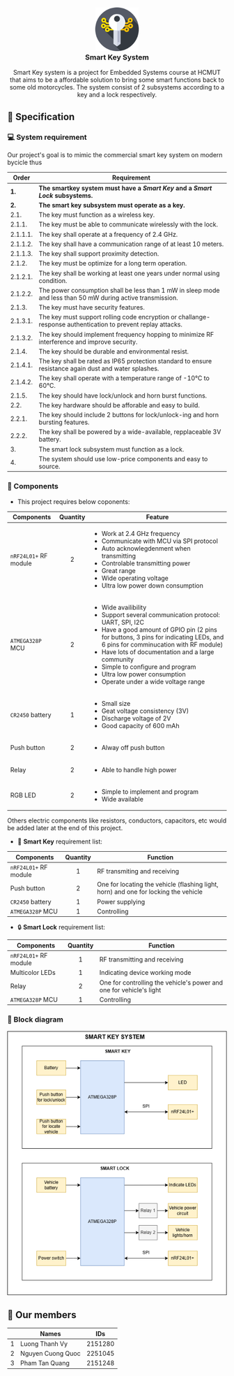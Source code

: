 <h3 align="center">
<img src="./assets/smart-key.png" width="100"/></br> 
Smart Key System
</h3>

 

<p align="center">
Smart Key system is a project for Embedded Systems course at HCMUT that aims to be a affordable solution to
bring some smart functions back to some old motorcycles. The system consist of 2 subsystems according to a 
key and a lock respectively.
</p>

 

## 📝 Specification

### 💻 System requirement

Our project's goal is to mimic the commercial smart key system on modern bycicle thus

| Order | Requirement |
| ----- | ------------|
| **1.**   | **The smartkey system must have a *Smart Key* and a *Smart Lock* subsystems.** | 
| **2.**   | **The smart key subsystem must operate as a key.** |
| 2.1.     | The key must function as a wireless key. |
| 2.1.1.   | The key must be able to communicate wirelessly with the lock. |
| 2.1.1.1. | The key shall operate at a frequency of 2.4 GHz. |
| 2.1.1.2. | The key shall have a communication range of at least 10 meters. |
| 2.1.1.3. |The key shall support proximity detection. |
| 2.1.2.   | The key must be optimize for a long term operation. |
| 2.1.2.1. | The key shall be working at least one years under normal using condition. |
| 2.1.2.2. | The power consumption shall be less than 1 mW in sleep mode and less than 50 mW during active transmission. |
| 2.1.3.   | The key must have security features. |
| 2.1.3.1. | The key must support rolling code encryption or challange-response authentication to prevent replay attacks. |
| 2.1.3.2. | The key should implement frequency hopping to minimize RF interference and improve security. |
| 2.1.4.   | The key should be durable and environmental resist. |
| 2.1.4.1. | The key shall be rated as IP65 protection standard to ensure resistance again dust and water splashes. |
| 2.1.4.2. | The key shall operate with a temperature range of -10°C to 60°C.  |
| 2.1.5.   | The key should have lock/unlock and horn burst functions. |
| 2.2.     | The key hardware should be afforable and easy to build. |
| 2.2.1.   | The key should include 2 buttons for lock/unlock-ing and horn bursting features. |
| 2.2.2.   | The key shall be powered by a wide-available, repplaceable 3V battery. |
| 3.       | The smart lock subsystem must function as a lock. |
| 4.       | The system should use low-price components and easy to source. |

### 🧩 Components

- This project requires below coponents:

| Components | Quantity | Feature |
| ---------- | :------: | ------- |
| `nRF24L01+` RF module | 2 | <ul> <li> Work at 2.4 GHz frequency </li> <li> Communicate with MCU via SPI protocol </li> <li> Auto acknowlegdenment when transmitting </li> <li> Controlable transmitting power </li>  <li> Great range </li> <li> Wide operating voltage </li> <li> Ultra low power down consumption </li> </ul> |
| `ATMEGA328P` MCU | 2 | <ul> <li> Wide availibility </li> <li> Support several communication protocol: UART, SPI, I2C </li> <li> Have a good amount of GPIO pin (2 pins for buttons, 3 pins for indicating LEDs, and 6 pins for comminucation with RF module) </li> <li> Have lots of documentation and a large community </li> <li> Simple to configure and program </li> <li> Ultra low power consumption </li> <li> Operate under a wide voltage range </li> |
| `CR2450` battery | 1 | <ul> <li> Small size </li> <li> Geat voltage consistency (3V) </li> <li> Discharge voltage of 2V </li> <li> Good capacity of 600 mAh </li> </ul> |
| Push button | 2 | <ul> <li> Alway off push button </li> </ul> |
| Relay | 2 | <ul> <li> Able to handle high power </li> </ul> |
| RGB LED | 2 | <ul> <li> Simple to implement and program </li> <li> Wide available </li> </ul> |

Others electric components like resistors, conductors, capacitors, etc would be added later
at the end of this project.

- 🔑 **Smart Key** requirement list:

| Components | Quantity | Function |
| ------------- | :-------------: | ------------- |
| `nRF24L01+` RF module | 1 | RF transmiting and receiving |
| Push button | 2 | One for locating the vehicle (flashing light, horn) and one for locking the vehicle |
| `CR2450` battery | 1 | Power supplying |
| `ATMEGA328P` MCU | 1 | Controlling|

- 🔒 **Smart Lock** requirement list:

| Components | Quantity | Function |
| ------------- | :-------------: | ------------- |
| `nRF24L01+` RF module | 1 | RF transmitting and receiving |
| Multicolor LEDs | 1 | Indicating device working mode |
| Relay | 2 | One for controlling the vehicle's power and one for vehicle's light |
| `ATMEGA328P` MCU | 1 | Controlling |

### 🔲 Block diagram

<p align="center">
<img src="./homework1/smart_key_system_diagram.png"/>
</p>

 

## 💁 Our members

|     | Names | IDs |
| ------------- | -------------- | -------------- |
| 1 | Luong Thanh Vy | 2151280 |
| 2 | Nguyen Cuong Quoc | 2251045 |
| 3 | Pham Tan Quang | 2151248 |

